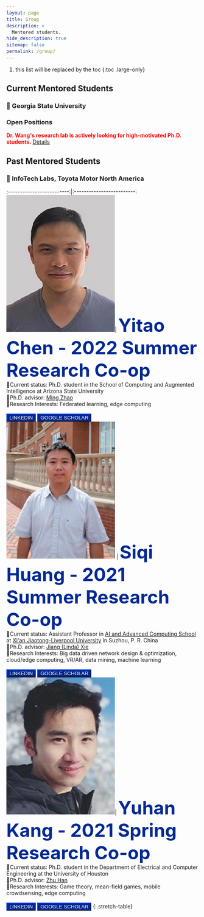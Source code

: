```yaml
---
layout: page
title: Group
description: >
  Mentored students.
hide_description: true
sitemap: false
permalink: /group/
---
```

1. this list will be replaced by the toc
{:toc .large-only}

## Current Mentored Students 

### 📍 Georgia State University

### Open Positions
<span style="color:red">**Dr. Wang's research lab is actively looking for high-motivated Ph.D. students.**</span> [Details](/JD_GSU_PhD.pdf) 

## Past Mentored Students 

### 📍 InfoTech Labs, Toyota Motor North America

:-------------------------:|:-------------------------:
![Yitao Chen](img/Yitao.jpg)|  <font size="12"><span style="color:#002993">**Yitao Chen - 2022 Summer Research Co-op**</span></font> <br> 🔹Current status: Ph.D. student in the School of Computing and Augmented Intelligence at Arizona State University <br> 🔹Ph.D. advisor: [Ming Zhao](http://visa.lab.asu.edu/web/people/mingzhao/)<br> 🔹Research Interests: Federated learning, edge computing <br> <br> <button style="background-color:#002993; border-color:#002993">[<span style="color:white">LINKEDIN</span>](https://www.linkedin.com/in/yitao-chen-1725468a/)</button> <button style="background-color:#002993; border-color:#002993">[<span style="color:white">GOOGLE SCHOLAR</span>](https://scholar.google.com/citations?user=95wMTD8AAAAJ&hl=en)</button>
![Siqi Huang](img/Siqi.png) |  <font size="12"><span style="color:#002993">**Siqi Huang - 2021 Summer Research Co-op**</span></font> <br> 🔹Current status: Assistant Professor in [AI and Advanced Computing School](https://www.xjtlu.edu.cn/en/study/departments/school-of-ai-and-advanced-computing/) at [Xi'an Jiaotong-Liverpool University](https://www.xjtlu.edu.cn/en/) in Suzhou, P. R. China <br> 🔹Ph.D. advisor: [Jiang (Linda) Xie](https://webpages.charlotte.edu/~jxie1/index.html)<br> 🔹Research Interests: Big data driven network design & optimization, cloud/edge computing, VR/AR, data mining, machine learning <br> <br> <button style="background-color:#002993; border-color:#002993">[<span style="color:white">LINKEDIN</span>](https://www.linkedin.com/in/siqi-huang-58546311b/)</button> <button style="background-color:#002993; border-color:#002993">[<span style="color:white">GOOGLE SCHOLAR</span>](https://scholar.google.com/citations?user=vzx23bkAAAAJ&hl=en)</button>
![Yuhan Kang](img/Yuhan.jpg)|  <font size="12"><span style="color:#002993">**Yuhan Kang - 2021 Spring Research Co-op**</span></font> <br> 🔹Current status: Ph.D. student in the Department of Electrical and Computer Engineering at the University of Houston <br> 🔹Ph.D. advisor: [Zhu Han](http://www2.egr.uh.edu/~zhan2/) <br> 🔹Research Interests: Game theory, mean-field games, mobile crowdsensing, edge computing <br> <br> <button style="background-color:#002993; border-color:#002993">[<span style="color:white">LINKEDIN</span>](https://www.linkedin.com/in/yuhan-kang-54496920a/)</button> <button style="background-color:#002993; border-color:#002993">[<span style="color:white">GOOGLE SCHOLAR</span>](https://scholar.google.com/citations?user=9ovlDvQAAAAJ&hl=zh-CN)</button>
{:.stretch-table}
